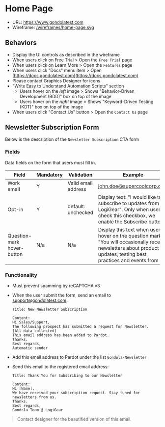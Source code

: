 # Home Page
* URL: https://www.gondolatest.com
* Wireframe: [/wireframes/home-page.svg](../wireframes/home-page.svg)

## Behaviors
* Display the UI controls as described in the wireframe
* When users click on Free Trial > Open the `Free Trial` page
* When users click on Learn More > Open the `Features` page
* When users click "Docs" menu item > Open [https://docs.gondolatest.com](https://docs.gondolatest.com)
* Please contact Graphics Designer for icons
* "Write Easy to Understand Automation Scripts" section
    * Users hover on the _left_ image > Shows "Behavior-Driven Development (BDD)" box on top of the image
    * Users hover on the _right_ image > Shows "Keyword-Driven Testing (KDT)" box on top of the image
* When users click "Contact Us" button > Open the `Contact Us` page

## Newsletter Subscription Form
Below is the description of the `Newsletter Subscription` CTA form

### Fields
Data fields on the form that users must fill in.

Field | Mandatory | Validation | Example
------|-----------|------------|--------
Work email | Y | Valid email address | john.doe@supercoolcorp.com
Opt-in | Y | default: unchecked | Display text: "I would like to subscribe to updates from LogiGear". Only when users check this checkbox, we enable the Subscribe button
Question-mark hover-button | N/a | N/a | Display this text when users hover on the question mark: "You will occasionally receive newsletters about product updates, testing best practices and events from us"

### Functionality
* Must prevent spamming by reCAPTCHA v3
* When the user submit the form, send an email to support@gondolatest.com.

  ```
  Title: New Newsletter Subscription
  
  Content:
  Hi Sales/Support, 
  The following prospect has submitted a request for Newsletter.
  [All data collected]
  This email address has been added to Pardot.
  Thanks.
  Best regards,
  Automatic sender
  ```

* Add this email address to Pardot under the list `Gondola-Newsletter`
* Send this email to the registered email address:

  ```
  Title: Thank You for Subscribing to our Newsletter
  
  Content:
  Hi [Name], 
  We have received your subscription request. Stay tuned for newsletters from us.
  Thanks.
  Best regards,
  Gondola Team @ LogiGear
  ```

> Contact designer for the beautified version of this email.
